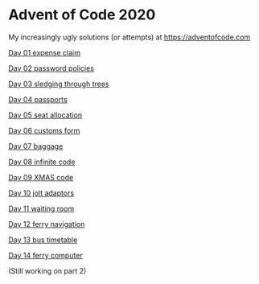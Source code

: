 # Advent of Code 2020

My increasingly ugly solutions (or attempts) at  https://adventofcode.com

[Day 01 expense claim](https://github.com/ianhandel/adventofcode_2020/blob/main/day_01/advent_of_code_01.md)

[Day 02 password policies](https://github.com/ianhandel/adventofcode_2020/blob/main/day_02/advent_of_code_02.md)

[Day 03 sledging through trees](https://github.com/ianhandel/adventofcode_2020/blob/main/day_03/advent_of_code_03.md)

[Day 04 passports](https://github.com/ianhandel/adventofcode_2020/blob/main/day_04/advent_of_code_04.md)

[Day 05 seat allocation](https://github.com/ianhandel/adventofcode_2020/blob/main/day_05/advent_of_code_05.md)

[Day 06 customs form](https://github.com/ianhandel/adventofcode_2020/blob/main/day_06/advent_of_code_06.md)

[Day 07 baggage](https://github.com/ianhandel/adventofcode_2020/blob/main/day_07/advent_of_code_07.md)

[Day 08 infinite code](https://github.com/ianhandel/adventofcode_2020/blob/main/day_08/advent_of_code_08.md)

[Day 09 XMAS code](https://github.com/ianhandel/adventofcode_2020/blob/main/day_09/advent_of_code_09.md)

[Day 10 jolt adaptors](https://github.com/ianhandel/adventofcode_2020/blob/main/day_10/advent_of_code_10.md)

[Day 11 waiting room](https://github.com/ianhandel/adventofcode_2020/blob/main/day_11/advent_of_code_11.md)

[Day 12 ferry navigation](https://github.com/ianhandel/adventofcode_2020/blob/main/day_12/advent_of_code_12.md)

[Day 13 bus timetable](https://github.com/ianhandel/adventofcode_2020/blob/main/day_13/advent_of_code_13.md)

[Day 14 ferry computer](https://github.com/ianhandel/adventofcode_2020/blob/main/day_14/advent_of_code_14.md)

(Still working on part 2)
